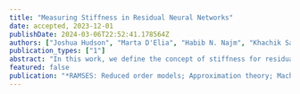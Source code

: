 ```yaml
---
title: "Measuring Stiffness in Residual Neural Networks"
date: accepted, 2023-12-01
publishDate: 2024-03-06T22:52:41.178564Z
authors: ["Joshua Hudson", "Marta D'Elia", "Habib N. Najm", "Khachik Sargsyan"]
publication_types: ["1"]
abstract: "In this work, we define the concept of stiffness for residual neural networks (ResNets) relying on the fact that ResNets can be viewed as a discretization of an underlying neural ordinary differential equation (NODE). We then propose several metrics for the stiffness of a ResNet. We compare these measures numerically by examining their evolution over the course of training a ResNet on several test problems. We find that stiffness tends to increase as a result of training, and suggest the developed stiffness metrics can be used as training penalties, providing a novel means of regularization for ResNets."
featured: false
publication: "*RAMSES: Reduced order models; Approximation theory; Machine learning; Surrogates, Emulators and Simulators*"
---
```


